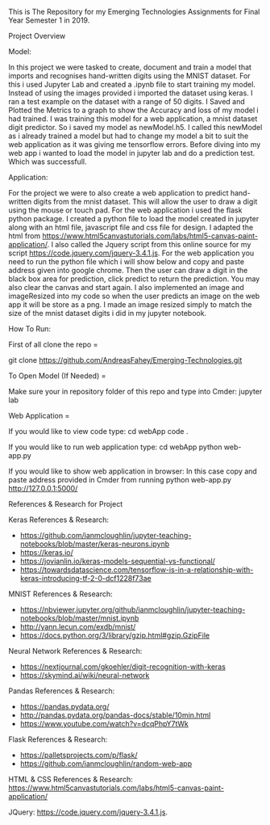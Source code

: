 This is The Repository for my Emerging Technologies Assignments for Final Year Semester 1 in 2019.

Project Overview

Model:

In this project we were tasked to create, document and train a model that imports and recognises hand-written digits using the MNIST dataset. For this i used Jupyter Lab and created a .ipynb file to start training my model. Instead of using the images provided i imported the dataset using keras. I ran a test example on the dataset with a range of 50 digits. I Saved and Plotted the Metrics to a graph to show the Accuracy and loss of my model i had trained. I was training this model for a web application, a mnist dataset digit predictor. So i saved my model as newModel.h5. I called this newModel as i already trained a model but had to change my model a bit to suit the web application as it was giving me tensorflow errors. Before diving into my web app i wanted to load the model in jupyter lab and do a prediction test. Which was successfull.

Application:

For the project we were to also create a web application to predict hand-written digits from the mnist dataset. This will allow the user to draw a digit using the mouse or touch pad. For the web application i used the flask python package. I created a python file to load the model created in jupyter along with an html file, javascript file and css file for design. I adapted the html from https://www.html5canvastutorials.com/labs/html5-canvas-paint-application/. I also called the Jquery script from this online source for my script https://code.jquery.com/jquery-3.4.1.js. For the web application you need to run the python file which i will show below and copy and paste address given into google chrome. Then the user can draw a digit in the black box area for prediction, click predict to return the prediction. You may also clear the canvas and start again. I also implemented an image and imageResized into my code so when the user predicts an image on the web app it will be store as a png. I made an image resized simply to match the size of the mnist dataset digits i did in my jupyter notebook.

How To Run:

First of all clone the repo =

git clone https://github.com/AndreasFahey/Emerging-Technologies.git

To Open Model (If Needed) = 

Make sure your in repository folder of this repo and type into Cmder:
jupyter lab

Web Application =

If you would like to view code type:
cd webApp
code .

If you would like to run web application type:
cd webApp
python web-app.py

If you would like to show web application in browser:
In this case copy and paste address provided in Cmder from running python web-app.py
http://127.0.0.1:5000/

References & Research for Project

Keras References & Research:

- https://github.com/ianmcloughlin/jupyter-teaching-notebooks/blob/master/keras-neurons.ipynb
- https://keras.io/
- https://jovianlin.io/keras-models-sequential-vs-functional/
- https://towardsdatascience.com/tensorflow-is-in-a-relationship-with-keras-introducing-tf-2-0-dcf1228f73ae

MNIST References & Research:

- https://nbviewer.jupyter.org/github/ianmcloughlin/jupyter-teaching-notebooks/blob/master/mnist.ipynb
- http://yann.lecun.com/exdb/mnist/
- https://docs.python.org/3/library/gzip.html#gzip.GzipFile

Neural Network References & Research:

- https://nextjournal.com/gkoehler/digit-recognition-with-keras
- https://skymind.ai/wiki/neural-network

Pandas References & Research:

- https://pandas.pydata.org/
- http://pandas.pydata.org/pandas-docs/stable/10min.html
- https://www.youtube.com/watch?v=dcqPhpY7tWk

Flask References & Research:

- https://palletsprojects.com/p/flask/
- https://github.com/ianmcloughlin/random-web-app

HTML & CSS References & Research:
https://www.html5canvastutorials.com/labs/html5-canvas-paint-application/

JQuery:
https://code.jquery.com/jquery-3.4.1.js.
